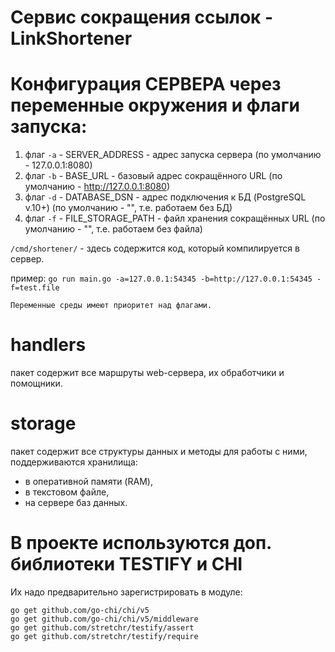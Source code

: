 # Сервис сокращения ссылок - LinkShortener
# Конфигурация СЕРВЕРА через переменные окружения и флаги запуска:
1. флаг `-a` - SERVER_ADDRESS - адрес запуска сервера (по умолчанию - 127.0.0.1:8080)
2. флаг `-b` - BASE_URL - базовый адрес сокращённого URL (по умолчанию - http://127.0.0.1:8080)
3. флаг `-d` - DATABASE_DSN - адрес подключения к БД (PostgreSQL v.10+) (по умолчанию - "", т.е. работаем без БД)
4. флаг `-f` - FILE_STORAGE_PATH - файл хранения сокращённых URL (по умолчанию - "", т.е. работаем без файла)

`/cmd/shortener/` - здесь содержится код, который компилируется в сервер.

пример: `go run main.go -a=127.0.0.1:54345 -b=http://127.0.0.1:54345 -f=test.file`

`Переменные среды имеют приоритет над флагами.`

# handlers
пакет содержит все маршруты web-сервера, их обработчики и помощники.
# storage
пакет содержит все структуры данных и методы для работы с ними, поддерживаются хранилища:
- в оперативной памяти (RAM),
- в текстовом файле,
- на сервере баз данных.

# В проекте используются доп. библиотеки TESTIFY и CHI
Их надо предварительно зарегистрировать в модуле:
```
go get github.com/go-chi/chi/v5  
go get github.com/go-chi/chi/v5/middleware
go get github.com/stretchr/testify/assert
go get github.com/stretchr/testify/require
```
